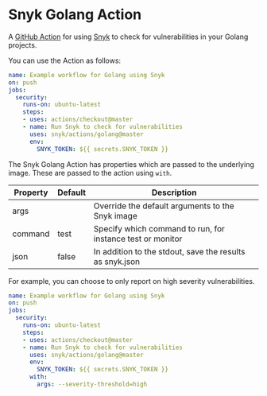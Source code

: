 # Snyk Golang Action

A [GitHub Action](https://github.com/features/actions) for using [Snyk](https://snyk.co/SnykGH) to check for
vulnerabilities in your Golang projects.

You can use the Action as follows:

```yaml
name: Example workflow for Golang using Snyk 
on: push
jobs:
  security:
    runs-on: ubuntu-latest
    steps:
    - uses: actions/checkout@master
    - name: Run Snyk to check for vulnerabilities
      uses: snyk/actions/golang@master
      env:
        SNYK_TOKEN: ${{ secrets.SNYK_TOKEN }}
```

The Snyk Golang Action has properties which are passed to the underlying image. These are
passed to the action using `with`.

| Property | Default | Description |
| --- | --- | --- |
| args |   | Override the default arguments to the Snyk image |
| command | test | Specify which command to run, for instance test or monitor |
| json | false | In addition to the stdout, save the results as snyk.json |

For example, you can choose to only report on high severity vulnerabilities.

```yaml
name: Example workflow for Golang using Snyk 
on: push
jobs:
  security:
    runs-on: ubuntu-latest
    steps:
    - uses: actions/checkout@master
    - name: Run Snyk to check for vulnerabilities
      uses: snyk/actions/golang@master
      env:
        SNYK_TOKEN: ${{ secrets.SNYK_TOKEN }}
      with:
        args: --severity-threshold=high
```
